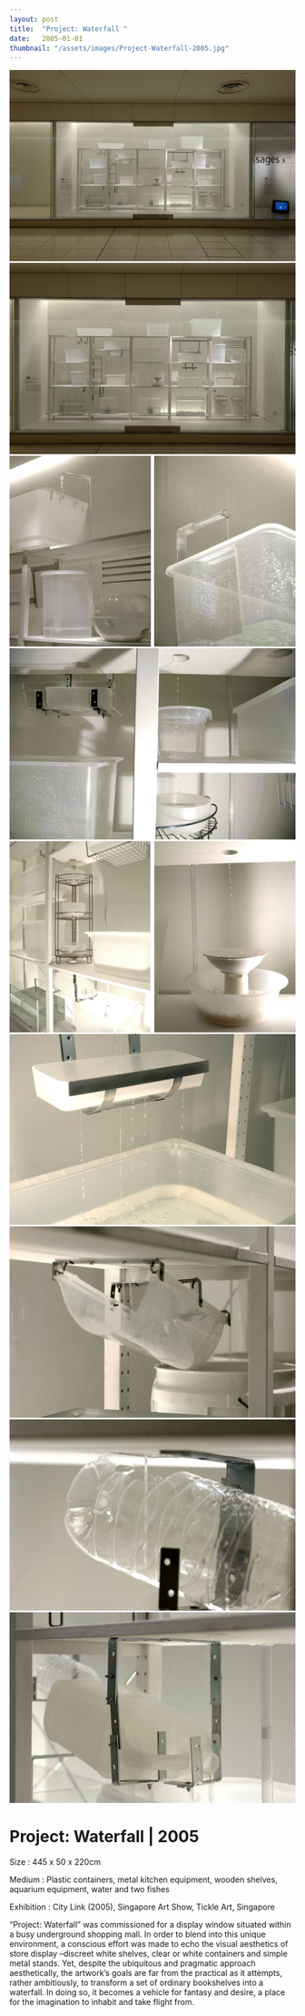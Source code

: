```yaml
---
layout: post
title:  "Project: Waterfall "
date:   2005-01-01
thumbnail: "/assets/images/Project-Waterfall-2005.jpg"
---
```


![My image Name](/assets/images/Project-Waterfall_01.jpg)
![My image Name](/assets/images/Project-Waterfall_02.jpg)
![My image Name](/assets/images/Project-Waterfall_03.jpg)
![My image Name](/assets/images/Project-Waterfall_04.jpg)
![My image Name](/assets/images/Project-Waterfall_05.jpg)
![My image Name](/assets/images/Project-Waterfall_06.jpg)
![My image Name](/assets/images/Project-Waterfall_07.jpg)
![My image Name](/assets/images/Project-Waterfall_08.jpg)
![My image Name](/assets/images/Project-Waterfall_09.jpg)


# Project: Waterfall | 2005

Size
: 445 x 50 x 220cm

Medium
: Plastic containers, metal kitchen equipment, wooden shelves, aquarium equipment, water and two fishes

Exhibition
: City Link (2005), Singapore Art Show, Tickle Art, Singapore

“Project: Waterfall” was commissioned for a display window situated within a busy underground shopping mall.   In order to blend into this unique environment, a conscious effort was made to echo the visual aesthetics of store display –discreet white shelves, clear or white containers and simple metal stands.  Yet, despite the ubiquitous and pragmatic approach aesthetically, the artwork’s goals are far from the practical as it attempts, rather ambitiously, to transform a set of ordinary bookshelves into a waterfall.  In doing so, it becomes a vehicle for fantasy and desire, a place for the imagination to inhabit and take flight from.